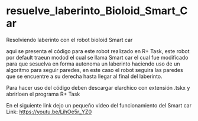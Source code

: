 # resuelve_laberinto_Bioloid_Smart_Car
Resolviendo laberinto con el robot bioloid Smart car

aqui se presenta el código para este robot realizado en R+ Task, este robot por default traeun modod el cual se llama Smart car
el cual fue modificado para que sesuelva en forma autonoma un laberinto haciendo uso de un algoritmo para seguir paredes, en este caso el robot seguira las paredes que se encuentre a su derecha hasta llegar  al final del laberinto.

Para hacer uso del código deben descargar elarchico con extensión .tskx y abrirloen el programa R+ Task

En el siguiente link dejo un pequeño video del funcionamiento del Smart car
Link: https://youtu.be/LihOe5r_YZ0
